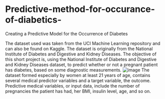 # Predictive-method-for-occurance-of-diabetics-
Creating a Predictive Model for the Occurrence of Diabetes

The dataset used was taken from the UCI Machine Learning repository and can also be found on Kaggle. The dataset is originally from the National Institute of Diabetes and Digestive and Kidney Diseases. The objective of this short project is, using the National Institute of Diabetes and Digestive and Kidney Diseases dataset, to predict whether or not a pregnant patient has diabetes, based on some diagnostic measurements.
![image](https://github.com/Faima1997/Predictive-method-for-occurance-of-diabetics-/assets/139343829/a977cb4f-cc4f-4479-949d-def60c572f99)
The dataset formed especially by women at least 21 years of age, contains several medical predictor variables and a target variable, the outcome. Predictive medical variables, or input data, include the number of pregnancies the patient has had, her BMI, insulin level, age, and so on.
